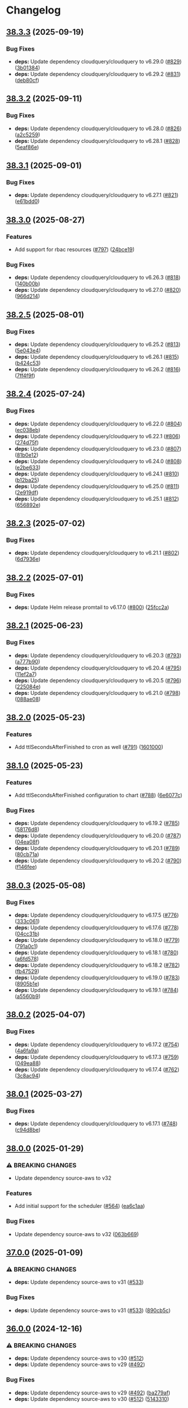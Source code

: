 # Changelog

## [38.3.3](https://github.com/cloudquery/helm-charts/compare/cloudquery-38.3.2...cloudquery-38.3.3) (2025-09-19)


### Bug Fixes

* **deps:** Update dependency cloudquery/cloudquery to v6.29.0 ([#829](https://github.com/cloudquery/helm-charts/issues/829)) ([3b01384](https://github.com/cloudquery/helm-charts/commit/3b01384c225f11ead2db12a44e60cf94f7f11a61))
* **deps:** Update dependency cloudquery/cloudquery to v6.29.2 ([#831](https://github.com/cloudquery/helm-charts/issues/831)) ([deb80cf](https://github.com/cloudquery/helm-charts/commit/deb80cfd127ae1bf33cee159a288503636164e3e))

## [38.3.2](https://github.com/cloudquery/helm-charts/compare/cloudquery-38.3.1...cloudquery-38.3.2) (2025-09-11)


### Bug Fixes

* **deps:** Update dependency cloudquery/cloudquery to v6.28.0 ([#826](https://github.com/cloudquery/helm-charts/issues/826)) ([a2c5259](https://github.com/cloudquery/helm-charts/commit/a2c525947da86a843bd4bc5f20ceab36871ee104))
* **deps:** Update dependency cloudquery/cloudquery to v6.28.1 ([#828](https://github.com/cloudquery/helm-charts/issues/828)) ([5eaf86e](https://github.com/cloudquery/helm-charts/commit/5eaf86ee4d6863bacb88f0d3cca3dbd3d2d62a99))

## [38.3.1](https://github.com/cloudquery/helm-charts/compare/cloudquery-38.3.0...cloudquery-38.3.1) (2025-09-01)


### Bug Fixes

* **deps:** Update dependency cloudquery/cloudquery to v6.27.1 ([#821](https://github.com/cloudquery/helm-charts/issues/821)) ([e61bdd0](https://github.com/cloudquery/helm-charts/commit/e61bdd0ce9ebebdfabbd96f15e845f5d7eb10b53))

## [38.3.0](https://github.com/cloudquery/helm-charts/compare/cloudquery-38.2.5...cloudquery-38.3.0) (2025-08-27)


### Features

* Add support for rbac resources ([#797](https://github.com/cloudquery/helm-charts/issues/797)) ([24bce19](https://github.com/cloudquery/helm-charts/commit/24bce19110e254096240baf0d453293af6d3a31c))


### Bug Fixes

* **deps:** Update dependency cloudquery/cloudquery to v6.26.3 ([#818](https://github.com/cloudquery/helm-charts/issues/818)) ([140b00b](https://github.com/cloudquery/helm-charts/commit/140b00bec116e2ac448797df995a40444250ce35))
* **deps:** Update dependency cloudquery/cloudquery to v6.27.0 ([#820](https://github.com/cloudquery/helm-charts/issues/820)) ([966d214](https://github.com/cloudquery/helm-charts/commit/966d2143bd5474693ae6099d47919140a293a7e2))

## [38.2.5](https://github.com/cloudquery/helm-charts/compare/cloudquery-38.2.4...cloudquery-38.2.5) (2025-08-01)


### Bug Fixes

* **deps:** Update dependency cloudquery/cloudquery to v6.25.2 ([#813](https://github.com/cloudquery/helm-charts/issues/813)) ([5e043e4](https://github.com/cloudquery/helm-charts/commit/5e043e47d49ea427c5036897a08c1c1a8b68a9a5))
* **deps:** Update dependency cloudquery/cloudquery to v6.26.1 ([#815](https://github.com/cloudquery/helm-charts/issues/815)) ([b424c53](https://github.com/cloudquery/helm-charts/commit/b424c53fd9659d5577e39b9b33ce61ed410be70b))
* **deps:** Update dependency cloudquery/cloudquery to v6.26.2 ([#816](https://github.com/cloudquery/helm-charts/issues/816)) ([7ff4f9f](https://github.com/cloudquery/helm-charts/commit/7ff4f9fed2b68f95d1e50619078b3216a5d2b35c))

## [38.2.4](https://github.com/cloudquery/helm-charts/compare/cloudquery-38.2.3...cloudquery-38.2.4) (2025-07-24)


### Bug Fixes

* **deps:** Update dependency cloudquery/cloudquery to v6.22.0 ([#804](https://github.com/cloudquery/helm-charts/issues/804)) ([ec038eb](https://github.com/cloudquery/helm-charts/commit/ec038eb9e45941effa27423c7359f866ec7cdd1a))
* **deps:** Update dependency cloudquery/cloudquery to v6.22.1 ([#806](https://github.com/cloudquery/helm-charts/issues/806)) ([274d75f](https://github.com/cloudquery/helm-charts/commit/274d75f5820c18c1c85dc149393116112fbfe911))
* **deps:** Update dependency cloudquery/cloudquery to v6.23.0 ([#807](https://github.com/cloudquery/helm-charts/issues/807)) ([81b0e12](https://github.com/cloudquery/helm-charts/commit/81b0e124699c1e96f715560b2ef3170711607089))
* **deps:** Update dependency cloudquery/cloudquery to v6.24.0 ([#808](https://github.com/cloudquery/helm-charts/issues/808)) ([e2be633](https://github.com/cloudquery/helm-charts/commit/e2be633b84e677ee4a4a2696acae7724d8a8feae))
* **deps:** Update dependency cloudquery/cloudquery to v6.24.1 ([#810](https://github.com/cloudquery/helm-charts/issues/810)) ([b12ba25](https://github.com/cloudquery/helm-charts/commit/b12ba255187f8c1ce70bad7c17abe653962aac7c))
* **deps:** Update dependency cloudquery/cloudquery to v6.25.0 ([#811](https://github.com/cloudquery/helm-charts/issues/811)) ([2e919df](https://github.com/cloudquery/helm-charts/commit/2e919dfb653f8c8078884a66a27f39c8486fe661))
* **deps:** Update dependency cloudquery/cloudquery to v6.25.1 ([#812](https://github.com/cloudquery/helm-charts/issues/812)) ([656892e](https://github.com/cloudquery/helm-charts/commit/656892e97a1524818aca6aaa5b2b94b5176fecaa))

## [38.2.3](https://github.com/cloudquery/helm-charts/compare/cloudquery-38.2.2...cloudquery-38.2.3) (2025-07-02)


### Bug Fixes

* **deps:** Update dependency cloudquery/cloudquery to v6.21.1 ([#802](https://github.com/cloudquery/helm-charts/issues/802)) ([6d7936e](https://github.com/cloudquery/helm-charts/commit/6d7936ec6f993ca161ae17d893e848dd15550d7f))

## [38.2.2](https://github.com/cloudquery/helm-charts/compare/cloudquery-38.2.1...cloudquery-38.2.2) (2025-07-01)


### Bug Fixes

* **deps:** Update Helm release promtail to v6.17.0 ([#800](https://github.com/cloudquery/helm-charts/issues/800)) ([25fcc2a](https://github.com/cloudquery/helm-charts/commit/25fcc2a9fc3f36b1bd85cdb5028758de399646bd))

## [38.2.1](https://github.com/cloudquery/helm-charts/compare/cloudquery-38.2.0...cloudquery-38.2.1) (2025-06-23)


### Bug Fixes

* **deps:** Update dependency cloudquery/cloudquery to v6.20.3 ([#793](https://github.com/cloudquery/helm-charts/issues/793)) ([a777b90](https://github.com/cloudquery/helm-charts/commit/a777b90d78da196ca7c2d14b411a9ceda94fb0e8))
* **deps:** Update dependency cloudquery/cloudquery to v6.20.4 ([#795](https://github.com/cloudquery/helm-charts/issues/795)) ([11ef2a7](https://github.com/cloudquery/helm-charts/commit/11ef2a74b171c714056059b34c939db7857e370d))
* **deps:** Update dependency cloudquery/cloudquery to v6.20.5 ([#796](https://github.com/cloudquery/helm-charts/issues/796)) ([225084e](https://github.com/cloudquery/helm-charts/commit/225084e0ed7aad94afc007631640556271fc7503))
* **deps:** Update dependency cloudquery/cloudquery to v6.21.0 ([#798](https://github.com/cloudquery/helm-charts/issues/798)) ([088ae08](https://github.com/cloudquery/helm-charts/commit/088ae0862e0f73cd00131699732173bd6aa37b4a))

## [38.2.0](https://github.com/cloudquery/helm-charts/compare/cloudquery-38.1.0...cloudquery-38.2.0) (2025-05-23)


### Features

* Add ttlSecondsAfterFinished to cron as well ([#791](https://github.com/cloudquery/helm-charts/issues/791)) ([1601000](https://github.com/cloudquery/helm-charts/commit/16010000fe06f9c23ed23074b10481082e57f3d5))

## [38.1.0](https://github.com/cloudquery/helm-charts/compare/cloudquery-38.0.3...cloudquery-38.1.0) (2025-05-23)


### Features

* Add ttlSecondsAfterFinished configuration to chart ([#788](https://github.com/cloudquery/helm-charts/issues/788)) ([6e6077c](https://github.com/cloudquery/helm-charts/commit/6e6077c643e3e30f1fcedabb855e4294f40f9944))


### Bug Fixes

* **deps:** Update dependency cloudquery/cloudquery to v6.19.2 ([#785](https://github.com/cloudquery/helm-charts/issues/785)) ([58176d8](https://github.com/cloudquery/helm-charts/commit/58176d8216f7462c5bac36c6739ce4202591bb5e))
* **deps:** Update dependency cloudquery/cloudquery to v6.20.0 ([#787](https://github.com/cloudquery/helm-charts/issues/787)) ([04ea08f](https://github.com/cloudquery/helm-charts/commit/04ea08f44918aa2f1290e1675839eec257341510))
* **deps:** Update dependency cloudquery/cloudquery to v6.20.1 ([#789](https://github.com/cloudquery/helm-charts/issues/789)) ([80cb71a](https://github.com/cloudquery/helm-charts/commit/80cb71a6d592cbbe4c63ea0580f2b8b04d8cba9d))
* **deps:** Update dependency cloudquery/cloudquery to v6.20.2 ([#790](https://github.com/cloudquery/helm-charts/issues/790)) ([f146fee](https://github.com/cloudquery/helm-charts/commit/f146fee1692f45366495d14c95640738891c526b))

## [38.0.3](https://github.com/cloudquery/helm-charts/compare/cloudquery-38.0.2...cloudquery-38.0.3) (2025-05-08)


### Bug Fixes

* **deps:** Update dependency cloudquery/cloudquery to v6.17.5 ([#776](https://github.com/cloudquery/helm-charts/issues/776)) ([333c061](https://github.com/cloudquery/helm-charts/commit/333c061b0d634f2efd9160754af9cc96f8e7a54a))
* **deps:** Update dependency cloudquery/cloudquery to v6.17.6 ([#778](https://github.com/cloudquery/helm-charts/issues/778)) ([04cc31b](https://github.com/cloudquery/helm-charts/commit/04cc31be9469a0fcb4f59dff42279fd697df8222))
* **deps:** Update dependency cloudquery/cloudquery to v6.18.0 ([#779](https://github.com/cloudquery/helm-charts/issues/779)) ([791a0c1](https://github.com/cloudquery/helm-charts/commit/791a0c1f39de2d8d9f0e49a1352648757eb53e7a))
* **deps:** Update dependency cloudquery/cloudquery to v6.18.1 ([#780](https://github.com/cloudquery/helm-charts/issues/780)) ([a6fd578](https://github.com/cloudquery/helm-charts/commit/a6fd5787e74ad8e6b0ceb86cab09f92490c7fb8c))
* **deps:** Update dependency cloudquery/cloudquery to v6.18.2 ([#782](https://github.com/cloudquery/helm-charts/issues/782)) ([fb47529](https://github.com/cloudquery/helm-charts/commit/fb475292415bc5aea7ba0701b8e291a3d983ed16))
* **deps:** Update dependency cloudquery/cloudquery to v6.19.0 ([#783](https://github.com/cloudquery/helm-charts/issues/783)) ([8905b1e](https://github.com/cloudquery/helm-charts/commit/8905b1e46d0b46231ff8da7d9e585b6a0f3ea629))
* **deps:** Update dependency cloudquery/cloudquery to v6.19.1 ([#784](https://github.com/cloudquery/helm-charts/issues/784)) ([a5560b9](https://github.com/cloudquery/helm-charts/commit/a5560b9f655c13f32d82422d69beac9e2540ad9c))

## [38.0.2](https://github.com/cloudquery/helm-charts/compare/cloudquery-38.0.1...cloudquery-38.0.2) (2025-04-07)


### Bug Fixes

* **deps:** Update dependency cloudquery/cloudquery to v6.17.2 ([#754](https://github.com/cloudquery/helm-charts/issues/754)) ([4a6fa9a](https://github.com/cloudquery/helm-charts/commit/4a6fa9a85cde2d70ac91df886c77ee17d8d1003f))
* **deps:** Update dependency cloudquery/cloudquery to v6.17.3 ([#759](https://github.com/cloudquery/helm-charts/issues/759)) ([049ea88](https://github.com/cloudquery/helm-charts/commit/049ea88fc4c7bccc945d35836cf98ed714f741c4))
* **deps:** Update dependency cloudquery/cloudquery to v6.17.4 ([#762](https://github.com/cloudquery/helm-charts/issues/762)) ([3c8ac94](https://github.com/cloudquery/helm-charts/commit/3c8ac94b3e878506c8041465f311ff5c8d321d82))

## [38.0.1](https://github.com/cloudquery/helm-charts/compare/cloudquery-38.0.0...cloudquery-38.0.1) (2025-03-27)


### Bug Fixes

* **deps:** Update dependency cloudquery/cloudquery to v6.17.1 ([#748](https://github.com/cloudquery/helm-charts/issues/748)) ([c94d8be](https://github.com/cloudquery/helm-charts/commit/c94d8be38a66f4a08083f12b155b1165d2b510f6))

## [38.0.0](https://github.com/cloudquery/helm-charts/compare/cloudquery-37.0.0...cloudquery-38.0.0) (2025-01-29)


### ⚠ BREAKING CHANGES

* Update dependency source-aws to v32

### Features

* Add initial support for the scheduler ([#564](https://github.com/cloudquery/helm-charts/issues/564)) ([ea6c1aa](https://github.com/cloudquery/helm-charts/commit/ea6c1aa2199abff18d910c3ddc85f1240212774b))


### Bug Fixes

* Update dependency source-aws to v32 ([063b669](https://github.com/cloudquery/helm-charts/commit/063b669c8544943d3aa60d44c0df1111b33f9bc7))

## [37.0.0](https://github.com/cloudquery/helm-charts/compare/cloudquery-36.0.0...cloudquery-37.0.0) (2025-01-09)


### ⚠ BREAKING CHANGES

* **deps:** Update dependency source-aws to v31 ([#533](https://github.com/cloudquery/helm-charts/issues/533))

### Bug Fixes

* **deps:** Update dependency source-aws to v31 ([#533](https://github.com/cloudquery/helm-charts/issues/533)) ([890cb5c](https://github.com/cloudquery/helm-charts/commit/890cb5cca1ef2a7f29571e481d60b961ce1e5bd7))

## [36.0.0](https://github.com/cloudquery/helm-charts/compare/cloudquery-35.1.0...cloudquery-36.0.0) (2024-12-16)


### ⚠ BREAKING CHANGES

* **deps:** Update dependency source-aws to v30 ([#512](https://github.com/cloudquery/helm-charts/issues/512))
* **deps:** Update dependency source-aws to v29 ([#492](https://github.com/cloudquery/helm-charts/issues/492))

### Bug Fixes

* **deps:** Update dependency source-aws to v29 ([#492](https://github.com/cloudquery/helm-charts/issues/492)) ([ba279af](https://github.com/cloudquery/helm-charts/commit/ba279afa7b576e0966b20f5e8c7a0e87e642e6b2))
* **deps:** Update dependency source-aws to v30 ([#512](https://github.com/cloudquery/helm-charts/issues/512)) ([5143310](https://github.com/cloudquery/helm-charts/commit/51433102562c7a35589e2bfc89ebb8627ed7fbc0))
